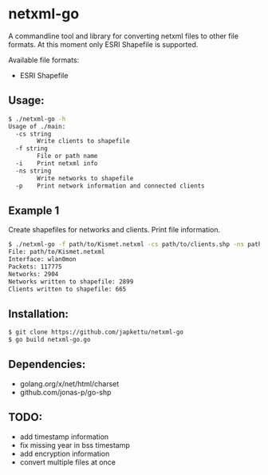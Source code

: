 # netxml-go

A commandline tool and library for converting netxml files to other file formats. At this moment only ESRI Shapefile is supported. 

Available file formats: 

- ESRI Shapefile


## Usage:

```sh
$ ./netxml-go -h
Usage of ./main:
  -cs string
    	Write clients to shapefile
  -f string
    	File or path name
  -i	Print netxml info
  -ns string
    	Write networks to shapefile
  -p	Print network information and connected clients
```

## Example 1 

Create shapefiles for networks and clients. Print file information.

```sh
$ ./netxml-go -f path/to/Kismet.netxml -cs path/to/clients.shp -ns path/to/networks.shp -i
File: path/to/Kismet.netxml
Interface: wlan0mon
Packets: 117775
Networks: 2904
Networks written to shapefile: 2899
Clients written to shapefile: 665
```



## Installation:

```sh
$ git clone https://github.com/japkettu/netxml-go
$ go build netxml-go.go
```



## Dependencies:

- golang.org/x/net/html/charset
- github.com/jonas-p/go-shp



## TODO:

- add timestamp information
- fix missing year in bss timestamp
- add  encryption information
- convert multiple files at once



